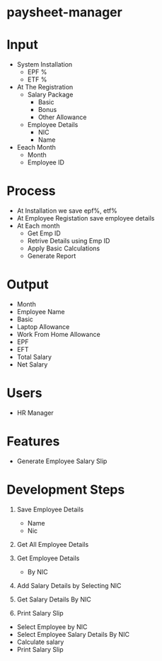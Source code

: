 # paysheet-manager

# Input
- System Installation
  - EPF %
  - ETF %
- At The Registration
  - Salary Package 
    - Basic
    - Bonus
    - Other Allowance 
  - Employee Details
    - NIC
    - Name 
- Eeach Month
  - Month
  - Employee ID

# Process

- At Installation we save epf%, etf%
- At Employee Registation save employee details
- At Each month
  - Get Emp ID
  - Retrive Details using Emp ID
  - Apply Basic Calculations
  - Generate Report
  

# Output

- Month
- Employee Name
- Basic
- Laptop Allowance
- Work From Home Allowance
- EPF
- EFT
- Total Salary
- Net Salary

# Users

- HR Manager

# Features

- Generate Employee Salary Slip




# Development Steps


1. Save Employee Details 
    - Name
    - Nic
2. Get All Employee Details
3. Get Employee Details
    - By NIC

4. Add Salary Details by Selecting NIC
5. Get Salary Details By NIC
6. Print Salary Slip
  - Select Employee by NIC
  - Select Employee Salary Details By NIC
  - Calculate salary
  - Print Salary Slip
